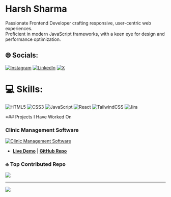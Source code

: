 # Harsh Sharma
Passionate Frontend Developer crafting responsive, user-centric web experiences.<br>Proficient in modern JavaScript frameworks, with a keen eye for design and performance optimization.


## 🌐 Socials:
[![Instagram](https://img.shields.io/badge/Instagram-%23E4405F.svg?logo=Instagram&logoColor=white)](https://instagram.com/harsh_sharma_x) [![LinkedIn](https://img.shields.io/badge/LinkedIn-%230077B5.svg?logo=linkedin&logoColor=white)](https://linkedin.com/in/https://www.linkedin.com/in/harsh-kumar-sharma-b97764230/) [![X](https://img.shields.io/badge/X-black.svg?logo=X&logoColor=white)](https://x.com/harshsharmax) 

# 💻 Skills:
![HTML5](https://img.shields.io/badge/html5-%23E34F26.svg?style=for-the-badge&logo=html5&logoColor=white)  ![CSS3](https://img.shields.io/badge/css3-%231572B6.svg?style=for-the-badge&logo=css3&logoColor=white) ![JavaScript](https://img.shields.io/badge/javascript-%23323330.svg?style=for-the-badge&logo=javascript&logoColor=%23F7DF1E) ![React](https://img.shields.io/badge/react-%2320232a.svg?style=for-the-badge&logo=react&logoColor=%2361DAFB) ![TailwindCSS](https://img.shields.io/badge/tailwindcss-%2338B2AC.svg?style=for-the-badge&logo=tailwind-css&logoColor=white)   ![Jira](https://img.shields.io/badge/jira-%230A0FFF.svg?style=for-the-badge&logo=jira&logoColor=white)

=## Projects I Have Worked On

### Clinic Management Software
[![Clinic Management Software](https://img.shields.io/badge/Clinic_Management_Software-Explore-blue)](https://manipal-client.vercel.app/)
- **[Live Demo](https://manipal-client.vercel.app/)** | **[GitHub Repo](https://github.com/Vedic-Technologies/manipal-client)**



### 🔝 Top Contributed Repo
![](https://github-contributor-stats.vercel.app/api?username=harshsharma-x&limit=5&theme=dark&combine_all_yearly_contributions=true)

---
[![](https://visitcount.itsvg.in/api?id=harshsharma-x&icon=0&color=0)](https://visitcount.itsvg.in)

<!-- Proudly created with GPRM ( https://gprm.itsvg.in ) -->
